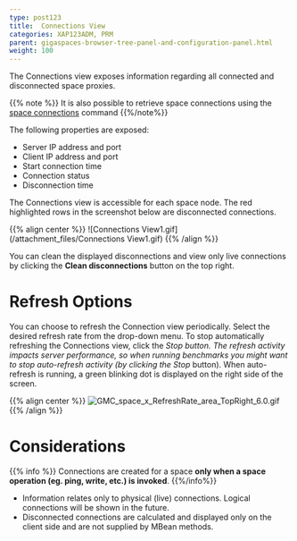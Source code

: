 ```yaml
---
type: post123
title:  Connections View
categories: XAP123ADM, PRM
parent: gigaspaces-browser-tree-panel-and-configuration-panel.html
weight: 100
---
```



The Connections view exposes information regarding all connected and disconnected space proxies.

{{% note %}}
It is also possible to retrieve space connections using the [space connections](./space-gigaspaces-cli.html) command
{{%/note%}}

The following properties are exposed:

- Server IP address and port
- Client IP address and port
- Start connection time
- Connection status
- Disconnection time

The Connections view is accessible for each space node. The red highlighted rows in the screenshot below are disconnected connections.

{{% align center %}}
![Connections View1.gif](/attachment_files/Connections View1.gif)
{{% /align %}}

You can clean the displayed disconnections and view only live connections by clicking the **Clean disconnections** button on the top right.

# Refresh Options

You can choose to refresh the Connection view periodically. Select the desired refresh rate from the drop-down menu. To stop automatically refreshing the Connections view, click the **Stop* button. The refresh activity impacts server performance, so when running benchmarks you might want to stop auto-refresh activity (by clicking the *Stop** button). When auto-refresh is running, a green blinking dot is displayed on the right side of the screen.

{{% align center %}}
![GMC_space_x_RefreshRate_area_TopRight_6.0.gif](/attachment_files/GMC_space_x_RefreshRate_area_TopRight_6.0.gif)
{{% /align %}}

# Considerations

{{% info %}}
Connections are created for a space **only when a space operation (eg. ping, write, etc.) is invoked**.
{{%/info%}}

- Information relates only to physical (live) connections. Logical connections will be shown in the future.
- Disconnected connections are calculated and displayed only on the client side and are not supplied by MBean methods.

